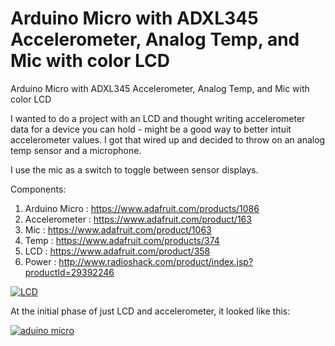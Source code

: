 Arduino Micro with ADXL345 Accelerometer, Analog Temp, and Mic with color LCD
===============================

Arduino Micro with ADXL345 Accelerometer, Analog Temp, and Mic with color LCD


I wanted to do a project with an LCD and thought writing accelerometer data for a device you can hold - might be a good way to better intuit accelerometer values.
I got that wired up and decided to throw on an analog temp sensor and a microphone.

I use the mic as a switch to toggle between sensor displays.

Components:

 1. Arduino Micro : https://www.adafruit.com/products/1086
 2. Accelerometer : https://www.adafruit.com/product/163
 3. Mic : https://www.adafruit.com/product/1063
 4. Temp : https://www.adafruit.com/products/374
 5. LCD :  https://www.adafruit.com/product/358
 6. Power : http://www.radioshack.com/product/index.jsp?productId=29392246


[![LCD](http://img.youtube.com/vi/cDUx2JTR1mU/0.jpg)](http://www.youtube.com/watch?v=cDUx2JTR1mU)


At the initial phase of just LCD and accelerometer, it looked like this:

[![aduino micro](http://img.youtube.com/vi/YaRuyLMvHv0/0.jpg)](http://www.youtube.com/watch?v=YaRuyLMvHv0)


